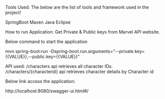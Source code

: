Tools Used:
The below are the list of tools and framework used in the project!

SpringBoot
Maven
Java 
Eclipse

How to run Application:
Get Private & Public keys from Marvel API website.

Below command to start the application

mvn spring-boot:run -Dspring-boot.run.arguments="--private.key={{VALUE}},--public.key={{VALUE}}"

API used:
/characters api retrieves all character IDs.
/characters/{characterid} api retrieves character details by Character id

Below link access the application:

http://localhost:8080/swagger-ui.html#/
